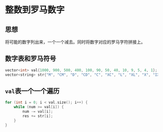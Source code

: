 # 整数到罗马数字

## 思想

将可能的数字列出来，一个一个减去。同时将数字对应的罗马字符拼接上。

## 数字表和罗马符号

```c++
vector<int> val{1000, 900, 500, 400, 100, 90, 50, 40, 10, 9, 5, 4, 1};
vector<string> str{"M", "CM", "D", "CD", "C", "XC", "L", "XL", "X", "IX", "V", "IV", "I"};
```

## `val`表一个一个遍历

```c++
for (int i = 0; i < val.size(); i++) {
    while (num >= val[i]) {
        num -= val[i];
        res += str[i];
    }
}
```

